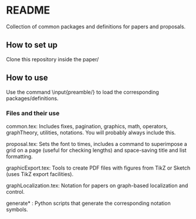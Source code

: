 # README 

Collection of common packages and definitions for papers and proposals.

## How to set up

Clone this repository inside the paper/

## How to use 

Use the command \input{preamble/<filename>} to load the corresponding packages/definitions.

### Files and their use

common.tex: Includes fixes, pagination, graphics, math, operators, graphTheory, utilities, notations. You will probably always include this.

proposal.tex: Sets the font to times, includes a command to superimpose a grid on a page (useful for checking lengths) and space-saving title and list formatting.

graphicExport.tex: Tools to create PDF files with figures from TikZ or Sketch (uses TikZ export facilities).

graphLocalization.tex: Notation for papers on graph-based localization and control.

generate* : Python scripts that generate the corresponding notation symbols.